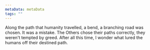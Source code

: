```yaml
---
metaData: metaData
tags: ""
---
```


Along the path that humanity travelled, a bend, a branching road was chosen. It was a mistake. The Others chose their paths correctly, they weren't tempted by greed. After all this time, I wonder what lured the humans off their destined path.